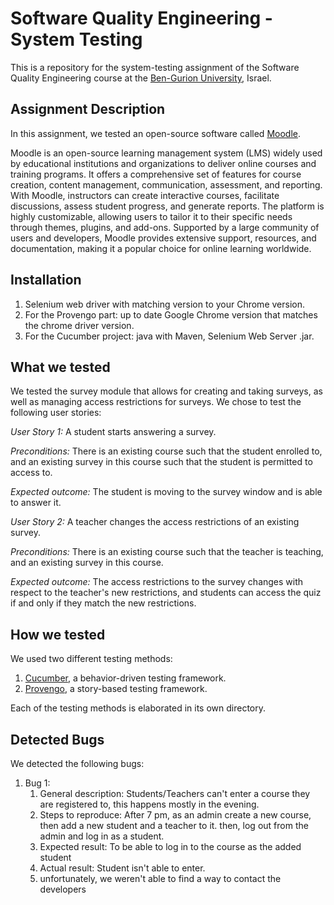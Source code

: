 # Software Quality Engineering - System Testing

This is a repository for the system-testing assignment of the Software Quality Engineering course at the [Ben-Gurion University](https://in.bgu.ac.il/), Israel.

## Assignment Description

In this assignment, we tested an open-source software called [Moodle](https://sandbox.moodledemo.net/).

Moodle is an open-source learning management system (LMS) widely used by educational institutions and organizations to deliver online courses and training programs. It offers a comprehensive set of features for course creation, content management, communication, assessment, and reporting. With Moodle, instructors can create interactive courses, facilitate discussions, assess student progress, and generate reports. The platform is highly customizable, allowing users to tailor it to their specific needs through themes, plugins, and add-ons. Supported by a large community of users and developers, Moodle provides extensive support, resources, and documentation, making it a popular choice for online learning worldwide.

## Installation

1. Selenium web driver with matching version to your Chrome version.
2. For the Provengo part: up to date Google Chrome version that matches the chrome driver version.
3. For the Cucumber project: java with Maven, Selenium Web Server .jar.

## What we tested

We tested the survey module that allows for creating and taking surveys, as well as managing access restrictions for surveys. We chose to test the following user stories:

*User Story 1:* A student starts answering a survey.

*Preconditions:* There is an existing course such that the student enrolled to, and an existing survey in this course such that the student is permitted to access to.

*Expected outcome:* The student is moving to the survey window and is able to answer it.

*User Story 2:* A teacher changes the access restrictions of an existing survey.

*Preconditions:* There is an existing course such that the teacher is teaching, and an existing survey in this course.

*Expected outcome:* The access restrictions to the survey changes with respect to the teacher's new restrictions, and students can access the quiz if and only if they match the new restrictions.


## How we tested
We used two different testing methods:
1. [Cucumber](https://cucumber.io/), a behavior-driven testing framework.
2. [Provengo](https://provengo.tech/), a story-based testing framework.

Each of the testing methods is elaborated in its own directory.


## Detected Bugs
We detected the following bugs:

1. Bug 1:
   1. General description: Students/Teachers can't enter a course they are registered to, this happens mostly in the evening.
   2. Steps to reproduce: After 7 pm, as an admin create a new course, then add a new student and a teacher to it. then, log out from the admin and log in as a student. 
   3. Expected result: To be able to log in to the course as the added student
   4. Actual result: Student isn't able to enter.
   5. unfortunately, we weren't able to find a way to contact the developers
